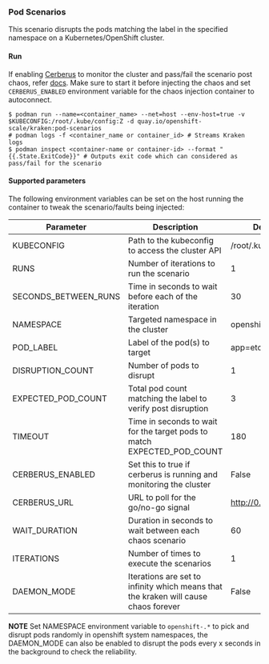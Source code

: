### Pod Scenarios
This scenario disrupts the pods matching the label in the specified namespace on a Kubernetes/OpenShift cluster.

#### Run

If enabling [Cerberus](https://github.com/cloud-bulldozer/kraken#kraken-scenario-passfail-criteria-and-report) to monitor the cluster and pass/fail the scenario post chaos, refer [docs](https://github.com/cloud-bulldozer/kraken-hub/tree/main/docs/cerberus.md). Make sure to start it before injecting the chaos and set `CERBERUS_ENABLED` environment variable for the chaos injection container to autoconnect.

```
$ podman run --name=<container_name> --net=host --env-host=true -v $KUBECONFIG:/root/.kube/config:Z -d quay.io/openshift-scale/kraken:pod-scenarios
# podman logs -f <container_name or container_id> # Streams Kraken logs
$ podman inspect <container-name or container-id> --format "{{.State.ExitCode}}" # Outputs exit code which can considered as pass/fail for the scenario
```

#### Supported parameters

The following environment variables can be set on the host running the container to tweak the scenario/faults being injected:

Parameter               | Description                                                           | Default
----------------------- | -----------------------------------------------------------------     | ------------------------------------ |
KUBECONFIG              | Path to the kubeconfig to access the cluster API                      | /root/.kube/config                   |
RUNS                    | Number of iterations to run the scenario                              | 1                                    |
SECONDS_BETWEEN_RUNS    | Time in seconds to wait before each of the iteration                  | 30                                   |
NAMESPACE               | Targeted namespace in the cluster                                     | openshift-etcd                       |
POD_LABEL               | Label of the pod(s) to target                                         | app=etcd                             | 
DISRUPTION_COUNT        | Number of pods to disrupt                                             | 1                                    |
EXPECTED_POD_COUNT      | Total pod count matching the label to verify post disruption          | 3                                    |
TIMEOUT                 | Time in seconds to wait for the target pods to match EXPECTED_POD_COUNT | 180                                |
CERBERUS_ENABLED        | Set this to true if cerberus is running and monitoring the cluster    | False                                |
CERBERUS_URL            | URL to poll for the go/no-go signal                                   | http://0.0.0.0:8080                  |
WAIT_DURATION           | Duration in seconds to wait between each chaos scenario               | 60                                   |
ITERATIONS              | Number of times to execute the scenarios                              | 1                                    |
DAEMON_MODE             | Iterations are set to infinity which means that the kraken will cause chaos forever | False                  |


**NOTE** Set NAMESPACE environment variable to `openshift-.*` to pick and disrupt pods randomly in openshift system namespaces, the DAEMON_MODE can also be enabled to disrupt the pods every x seconds in the background to check the reliability.
